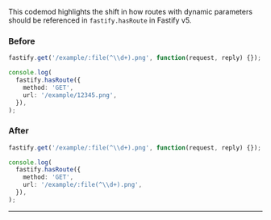 

This codemod highlights the shift in how routes with dynamic parameters should be referenced in `fastify.hasRoute` in Fastify v5.

### Before

```ts
fastify.get('/example/:file(^\\d+).png', function(request, reply) {});

console.log(
  fastify.hasRoute({
    method: 'GET',
    url: '/example/12345.png',
  }),
);
```

### After

```ts
fastify.get('/example/:file(^\\d+).png', function(request, reply) {});

console.log(
  fastify.hasRoute({
    method: 'GET',
    url: '/example/:file(^\\d+).png',
  }),
);
```

---

